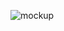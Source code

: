![mockup](https://user-images.githubusercontent.com/28541613/50044776-0d968a80-0089-11e9-8334-436677c54502.png)
